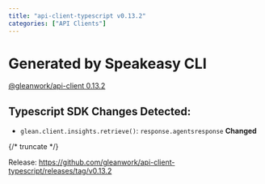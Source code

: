 ```yaml
---
title: "api-client-typescript v0.13.2"
categories: ["API Clients"]
---
```


# Generated by Speakeasy CLI
[@gleanwork/api-client 0.13.2](https://www.npmjs.com/package/@gleanwork/api-client/v/0.13.2)
## Typescript SDK Changes Detected:
* `glean.client.insights.retrieve()`:  `response.agentsresponse` **Changed**

{/* truncate */}

Release: https://github.com/gleanwork/api-client-typescript/releases/tag/v0.13.2
